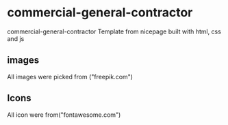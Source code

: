# commercial-general-contractor
commercial-general-contractor Template from nicepage built with html, css and js
## images
All images were picked from ("freepik.com")
## Icons
All  icon were from("fontawesome.com")

